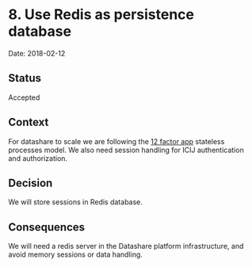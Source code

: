 # 8. Use Redis as persistence database 

Date: 2018-02-12

## Status

Accepted

## Context

For datashare to scale we are following the [12 factor app](https://12factor.net/) stateless processes model. 
We also need session handling for ICIJ authentication and authorization.

## Decision

We will store sessions in Redis database.

## Consequences

We will need a redis server in the Datashare platform infrastructure, and avoid memory sessions or data handling.
